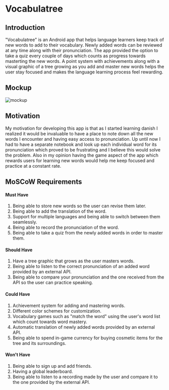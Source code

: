 # Vocabulatree

## Introduction

"Vocabulatree" is an Android app that helps language learners keep track of new words to add to their vocabulary. Newly added words can be reviewed at any time along with their pronunciation. The app provided the option to take a quiz every couple of days which counts as progress towards masterting the new words. A point system with achievements along with a visual graphic of a tree growing as you add and master new words helps the user stay focused and makes the language learning process feel rewarding. 

## Mockup

![mockup](https://i.imgur.com/RMB7MZz.png)

## Motivation

My motivation for developing this app is that as I started learning danish I realized it would be invaluable to have a place to note down all the new words I encounter and having easy access to pronunciation. Up until now I had to have a separate notebook and look up each individual word for its pronunciation which proved to be frustrating and I believe this would solve the problem. Also in my opinion having the game aspect of the app which rewards users for learning new words would help me keep focused and practice at a constant rate.

## MoSCoW Requirements

#### Must Have
  1. Being able to store new words so the user can revise them later.
  2. Being able to add the translation of the word.
  3. Support for multiple languages and being able to switch between them seamlessly.
  4. Being able to record the pronunciation of the word.
  5. Being able to take a quiz from the newly added words in order to master them.
#### Should Have
  1. Have a tree graphic that grows as the user masters words.
  2. Being able to listen to the correct pronunciation of an added word provided by an external API.
  3. Being able to compare your pronunciation and the one received from the API so the user can practice speaking.
#### Could Have
  1. Achievement system for adding and mastering words.
  2. Different color schemes for customization.
  3. Vocabulary games such as "match the word" using the user's word list which count towards word mastery.
  4. Automatic translation of newly added words provided by an external API.
  5. Being able to spend in-game currency for buying cosmetic items for the tree and its surroundings.
#### Won't Have
  1. Being able to sign up and add friends.
  2. Having a global leaderboard.
  3. Being able to listen to a recording made by the user and compare it to the one provided by the external API. 
